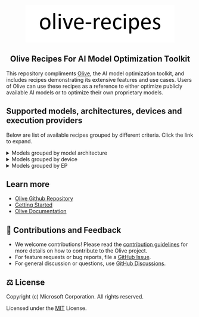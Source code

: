 <div align="center">
  <picture>
    <source media="(prefers-color-scheme: dark)" srcset=".assets/olive-white-text.png">
    <source media="(prefers-color-scheme: light)" srcset=".assets/olive-black-text.png">
    <img alt="olive" src=".assets/olive-black-text.png" height="100" style="max-width: 100%;">
  </picture>

## Olive Recipes For AI Model Optimization Toolkit
</div>

This repository compliments [Olive](https://github.com/microsoft/Olive), the AI model optimization toolkit, and includes recipes demonstrating its extensive features and use cases. Users of Olive can use these recipes as a reference to either optimize publicly available AI models or to optimize their own proprietary models.

## Supported models, architectures, devices and execution providers
Below are list of available recipes grouped by different criteria. Click the link to expand.

<details>
<summary>Models grouped by model architecture</summary></br>

<!-- begin_arch_models -->
<!-- end_arch_models -->
</details>

<details>
<summary>Models grouped by device</summary></br>

<!-- begin_device_models -->
<!-- end_device_models -->
</details>

<details>
<summary>Models grouped by EP</summary></br>

<!-- begin_ep_models -->
<!-- end_ep_models -->
</details>

## Learn more
- [Olive Github Repository](https://github.com/microsoft/Olive)
- [Getting Started](https://github.com/microsoft/Olive#-getting-started)
- [Olive Documentation](https://microsoft.github.io/Olive)

## 🤝 Contributions and Feedback
- We welcome contributions! Please read the [contribution guidelines](./CONTRIBUTING.md) for more details on how to contribute to the Olive project.
- For feature requests or bug reports, file a [GitHub Issue](https://github.com/microsoft/Olive/issues).
- For general discussion or questions, use [GitHub Discussions](https://github.com/microsoft/Olive/discussions).

## ⚖️ License
Copyright (c) Microsoft Corporation. All rights reserved.

Licensed under the [MIT](./LICENSE) License.
